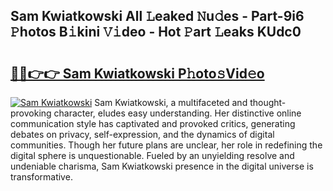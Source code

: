 ## Sam Kwiatkowski All 𝙻eaked 𝙽u𝚍es - Part-9i6 𝙿hotos B𝚒kini 𝚅𝚒deo - Hot 𝙿art 𝙻eaks KUdc0

# <h2><a href="http://ld5122.urlbe.top/?page=Sam+Kwiatkowski">🔗🔗👉👉 Sam Kwiatkowski P𝚑oto𝚜Vid𝚎o</a></h2>

[![Sam Kwiatkowski](https://i.imgur.com/eBuTRDB.gif)](http://ld5122.urlbe.top/?page=Sam+Kwiatkowski)
Sam Kwiatkowski, a multifaceted and thought-provoking character, eludes easy understanding. Her distinctive online communication style has captivated and provoked critics, generating debates on privacy, self-expression, and the dynamics of digital communities. Though her future plans are unclear, her role in redefining the digital sphere is unquestionable. Fueled by an unyielding resolve and undeniable charisma, Sam Kwiatkowski presence in the digital universe is transformative.
